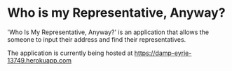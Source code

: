 # Who is my Representative, Anyway?

'Who Is My Representative, Anyway?' is an application that allows the someone to input their address and find their representatives. 

The application is currently being hosted at https://damp-eyrie-13749.herokuapp.com
